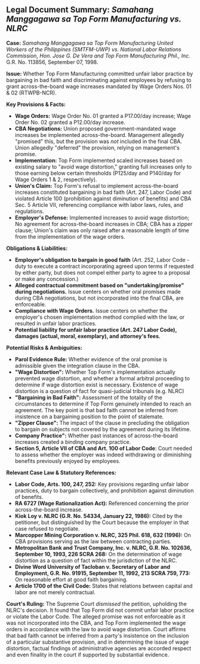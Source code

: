 ## Legal Document Summary: *Samahang Manggagawa sa Top Form Manufacturing vs. NLRC*

**Case:** *Samahang Manggagawa sa Top Form Manufacturing United Workers of the Philippines (SMTFM-UWP) vs. National Labor Relations Commission, Hon. Jose G. De Vera and Top Form Manufacturing Phil., Inc.* G.R. No. 113856, September 07, 1998.

**Issue:** Whether Top Form Manufacturing committed unfair labor practice by bargaining in bad faith and discriminating against employees by refusing to grant across-the-board wage increases mandated by Wage Orders Nos. 01 & 02 (RTWPB-NCR).

**Key Provisions & Facts:**

*   **Wage Orders:** Wage Order No. 01 granted a P17.00/day increase; Wage Order No. 02 granted a P12.00/day increase.
*   **CBA Negotiations:** Union proposed government-mandated wage increases be implemented across-the-board. Management allegedly "promised" this, but the provision was *not* included in the final CBA. Union allegedly "deferred" the provision, relying on management's promise.
*   **Implementation:** Top Form implemented scaled increases based on existing salary to "avoid wage distortion," granting full increases only to those earning below certain thresholds (P125/day and P140/day for Wage Orders 1 & 2, respectively).
*   **Union's Claim:** Top Form's refusal to implement across-the-board increases constituted bargaining in bad faith (Art. 247, Labor Code) and violated Article 100 (prohibition against diminution of benefits) and CBA Sec. 5 Article VII, referencing compliance with labor laws, rules, and regulations.
*   **Employer's Defense:**  Implemented increases to avoid wage distortion; No agreement for across-the-board increases in CBA; CBA has a zipper clause; Union's claim was only raised after a reasonable length of time from the implementation of the wage orders.

**Obligations & Liabilities:**

*   **Employer's obligation to bargain in good faith** (Art. 252, Labor Code - duty to execute a contract incorporating agreed upon terms if requested by either party, but does not compel either party to agree to a proposal or make any concession.)
*   **Alleged contractual commitment based on "undertaking/promise" during negotiations.** Issue centers on whether oral promises made during CBA negotiations, but not incorporated into the final CBA, are enforceable.
*   **Compliance with Wage Orders.** Issue centers on whether the employer's chosen implementation method complied with the law, or resulted in unfair labor practices.
*   **Potential liability for unfair labor practice (Art. 247 Labor Code), damages (actual, moral, exemplary), and attorney's fees.**

**Potential Risks & Ambiguities:**

*   **Parol Evidence Rule:** Whether evidence of the oral promise is admissible given the integration clause in the CBA.
*   **"Wage Distortion":** Whether Top Form's implementation actually prevented wage distortion, and whether a formal arbitral proceeding to determine if wage distortion exist is necessary. Existence of wage distortion is a question of fact for quasi-judicial tribunals (e.g. NLRC)
*   **"Bargaining in Bad Faith":**  Assessment of the totality of the circumstances to determine if Top Form genuinely intended to reach an agreement. The key point is that bad faith cannot be inferred from insistence on a bargaining position to the point of stalemate.
*   **"Zipper Clause":** The impact of the clause in precluding the obligation to bargain on subjects not covered by the agreement during its lifetime.
*   **Company Practice":** Whether past instances of across-the-board increases created a binding company practice.
*   **Section 5, Article VII of CBA and Art. 100 of Labor Code**: Court needed to assess whether the employer was indeed withdrawing or diminishing benefits previously enjoyed by employees.

**Relevant Case Law & Statutory References:**

*   **Labor Code, Arts. 100, 247, 252:**  Key provisions regarding unfair labor practices, duty to bargain collectively, and prohibition against diminution of benefits.
*   **RA 6727 (Wage Rationalization Act):** Referenced concerning the prior across-the-board increase.
*   **Kiok Loy v. NLRC (G.R. No. 54334, January 22, 1986):** Cited by the petitioner, but distinguished by the Court because the employer in that case refused to negotiate.
*   **Marcopper Mining Corporation v. NLRC, 325 Phil. 618, 632 (1996):** On CBA provisions serving as the law between contracting parties.
*   **Metropolitan Bank and Trust Company, Inc. v. NLRC, G.R. No. 102636, September 10, 1993, 226 SCRA 268:** On the determination of wage distortion as a question of fact within the jurisdiction of the NLRC.
*   **Divine Word University of Tacloban v. Secretary of Labor and Employment, G.R. No. 91915, September 11, 1992, 213 SCRA 759, 773:** On reasonable effort at good faith bargaining.
*   **Article 1700 of the Civil Code:** States that relations between capital and labor are not merely contractual.

**Court's Ruling:** The Supreme Court *dismissed* the petition, upholding the NLRC's decision. It found that Top Form did not commit unfair labor practice or violate the Labor Code. The alleged promise was not enforceable as it was not incorporated into the CBA, and Top Form implemented the wage orders in accordance with the law to avoid wage distortion. Court affirms that bad faith cannot be inferred from a party's insistence on the inclusion of a particular substantive provision, and in determining the issue of wage distortion, factual findings of administrative agencies are accorded respect and even finality in the court if supported by substantial evidence.
